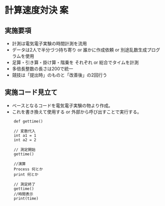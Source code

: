 # 計算速度対決 案
## 実施要項  
- 計測は電気電子実験の時間計測を流用
- データは2人で半分づつ持ち寄り or 誰かに作成依頼 or 別途乱数生成プログラムを使用
- 足算・引き算・掛け算・階乗を それぞれ or 総合でタイムを計測
- 多倍長整数の長さは200で統一
- 競技は「提出時」のものと「改善後」の2回行う
## 実施コード見立て
- ベースとなるコードを電気電子実験の物より作成。
- これを書き換えて使用する or 外部から呼び出すことで実行する。

``` 疑似コード
    def gettime()

    // 変数代入
    int a1 = 1
    int a2 = 2

    // 測定開始
    gettime()

    //演算
    Process 何とか
    print 何とか
    
    // 測定終了
    gettime()
    //時間表示
    print(time)

```
